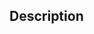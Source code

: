 ## Description
<!--
Describe the big picture of your changes here to communicate to the maintainers
why we should accept this pull request. If it fixes a bug or resolves a feature
request, be sure to link to that issue.
-->
